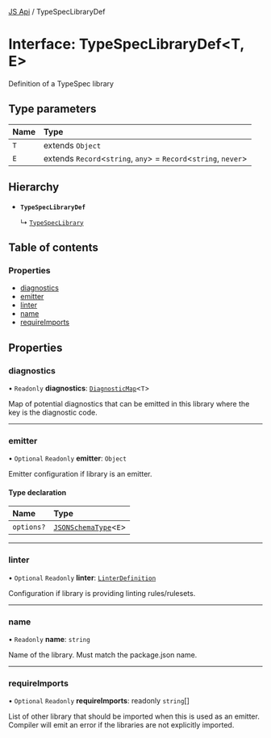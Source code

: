 [JS Api](../index.md) / TypeSpecLibraryDef

# Interface: TypeSpecLibraryDef<T, E\>

Definition of a TypeSpec library

## Type parameters

| Name | Type |
| :------ | :------ |
| `T` | extends `Object` |
| `E` | extends `Record`<`string`, `any`\> = `Record`<`string`, `never`\> |

## Hierarchy

- **`TypeSpecLibraryDef`**

  ↳ [`TypeSpecLibrary`](TypeSpecLibrary.md)

## Table of contents

### Properties

- [diagnostics](TypeSpecLibraryDef.md#diagnostics)
- [emitter](TypeSpecLibraryDef.md#emitter)
- [linter](TypeSpecLibraryDef.md#linter)
- [name](TypeSpecLibraryDef.md#name)
- [requireImports](TypeSpecLibraryDef.md#requireimports)

## Properties

### diagnostics

• `Readonly` **diagnostics**: [`DiagnosticMap`](../index.md#diagnosticmap)<`T`\>

Map of potential diagnostics that can be emitted in this library where the key is the diagnostic code.

___

### emitter

• `Optional` `Readonly` **emitter**: `Object`

Emitter configuration if library is an emitter.

#### Type declaration

| Name | Type |
| :------ | :------ |
| `options?` | [`JSONSchemaType`](../index.md#jsonschematype)<`E`\> |

___

### linter

• `Optional` `Readonly` **linter**: [`LinterDefinition`](LinterDefinition.md)

Configuration if library is providing linting rules/rulesets.

___

### name

• `Readonly` **name**: `string`

Name of the library. Must match the package.json name.

___

### requireImports

• `Optional` `Readonly` **requireImports**: readonly `string`[]

List of other library that should be imported when this is used as an emitter.
Compiler will emit an error if the libraries are not explicitly imported.
